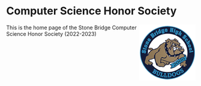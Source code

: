 <!-- markdownlint-disable MD033 -->

# Computer Science Honor Society

<img src= "assets/images/sbhs.png" alt="Stone Bridge Logo" height=150 width = 150 align="right" loading="eager"/>

This is the home page of the Stone Bridge Computer Science Honor Society (2022-2023)
